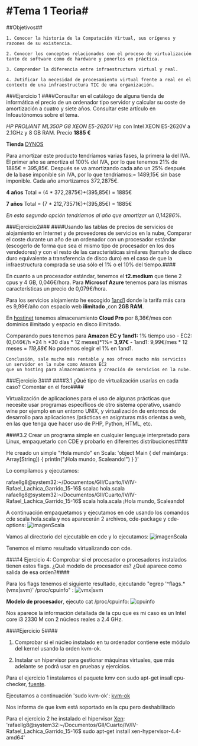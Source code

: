 #Tema 1 Teoria#
==
##Objetivos##

    1. Conocer la historia de la Computación Virtual, sus orígenes y razones de su existencia.

    2. Conocer los conceptos relacionados con el proceso de virtualización tanto de software como de hardware y ponerlos en práctica.

    3. Comprender la diferencia entre infraestructura virtual y real.

    4. Jutificar la necesidad de procesamiento virtual frente a real en el contexto de una infraestructura TIC de una organización.


###Ejercicio 1
####Consultar en el catálogo de alguna tienda de informática el precio de un ordenador tipo servidor y calcular su coste de amortización a cuatro y siete años. Consultar este artículo en Infoautónomos sobre el tema.

*HP PROLIANT ML350P G8 XEON E5-2620V*
Hp con Intel XEON E5-2620V a 2.1GHz y 8 GB RAM.
Precio <strong>1885 €</strong>

**Tienda** [DYNOS](http://www.dynos.es/servidor-hp-proliant-ml350p-g8-xeon-e5-2620v2-2.1ghz-8gb-sin-disco-duro-hdd-2.5-matrox-g200__736958-421.html)

Para amortizar este producto tendríamos varias fases, la primera la del IVA.
El primer año se amortiza el 100% del IVA, por lo que tenemos 21% de 1885€ = 395,85€.
Después se va amortizando cada año un 25% después de la base imponible sin IVA, por lo que tendríamos:= 1489,15€ sin base imponible.
Cada año amortizamos 372,2875€.

<strong>4 años</strong>
Total = (4 * 372,2875€)+(395,85€) = 1885€

<strong>7 años</strong>
Total = (7 * 212,73571€)+(395,85€) = 1885€

*En esta segundo opción tendríamos al año que amortizar un 0,14286%.*

###Ejercicio2###
####Usando las tablas de precios de servicios de alojamiento en Internet y de proveedores de servicios en la nube, Comparar el coste durante un año de un ordenador con un procesador estándar (escogerlo de forma que sea el mismo tipo de procesador en los dos vendedores) y con el resto de las características similares (tamaño de disco duro equivalente a transferencia de disco duro) en el caso de que la infraestructura comprada se usa sólo el 1% o el 10% del tiempo.####

En cuanto a un procesador estándar, tenemos el <strong>t2.medium</strong> que tiene 2 cpus y 4 GB, 0,046€/hora.
Para <strong>Microsof Azure</strong> tenemos para las mismas características un precio de 0,079€/hora.

Para los servicios alojamiento he escogido [1and1](http://www.1and1.es/alojamiento-web) donde la tarifa más cara es 9,99€/año con espacio web **ilimitado** ,con **2GB RAM**.

En [hostinet](https://www.hostinet.com/hosting-web/) tenemos almacenamiento **Cloud Pro** por 8,36€/mes con dominios ilimitado y espacio en disco ilimitado.

Comparando pues tenemos para **Amazon EC y 1and1:**
1% tiempo uso 
    - EC2: (0,046€/h *24 h *30 días * 12 meses)*1%= **3,97€**
    - 1and1: 9,99€/mes * 12 meses = *119,88€*
    No podemos elegir el 1% en 1and1.
    
    Conclusión, sale mucho más rentable y nos ofrece mucho más servicios un servidor en la nube como Amazon EC2
    que un hosting para almacenamiento y creación de servicios en la nube.


###Ejercicio 3###
####3.1 ¿Qué tipo de virtualización usarías en cada caso? Comentar en el foro####

Virtualización de aplicaciones para el uso de algunas prácticas que necesite usar programas específicos de otro sistema operativo, usando wine por ejemplo en un entorno UNIX, y virtualización de entornos de desarrollo para aplicaciones /prácticas en asignturas más orientas a web, en las que tenga que hacer uso de PHP, Python, HTML, etc.

####3.2 Crear un programa simple en cualquier lenguaje interpretado para Linux, empaquetarlo con CDE y probarlo en diferentes distribuciones####

He creado un simple "Hola mundo" en Scala: 
'object Main {
	def main(args: Array[String]) {
		println("¡Hola mundo, Scaleando!")
	}
 }'
 
 Lo compilamos y ejecutamos:
 
rafaellg8@system32:~/Documentos/GII/Cuarto/IV/IV-Rafael_Lachica_Garrido_15-16$ scalac hola.scala 
rafaellg8@system32:~/Documentos/GII/Cuarto/IV/IV-Rafael_Lachica_Garrido_15-16$ scala hola.scala 
¡Hola mundo, Scaleando!

A continuación empaquetamos y ejecutamos en cde usando los comandos cde scala hola.scala y nos aparecerán 2 archivos, cde-package y cde-options:
![imagenScala](http://i1383.photobucket.com/albums/ah302/Rafael_Lachica_Garrido/ej1Scala.jpg_zpsibuym3d9.png?t=1443563958 "scala-cde")

Vamos al directorio del ejecutable en cde y lo ejecutamos:
![imagenScala](http://i1383.photobucket.com/albums/ah302/Rafael_Lachica_Garrido/scala2_zpsyziswngl.png?t=1443563958)

Tenemos el mismo resultado virtualizando con cde.

####4 Ejercicio 4: Comprobar si el procesador o procesadores instalados tienen estos flags. ¿Qué modelo de procesador es? ¿Qué aparece como salida de esa orden?####

Para los flags tenemos el siguiente resultado, ejecutando "egrep '^flags.*(vmx|svm)' /proc/cpuinfo" :
 ![vmx|svm](http://i1383.photobucket.com/albums/ah302/Rafael_Lachica_Garrido/vmxImage_zpsszrzmvwj.png?t=1443563958 "Flags activados")

 **Modelo de procesador**, ejecuto cat /proc/cpuinfo:
![cpuinfo](http://i1383.photobucket.com/albums/ah302/Rafael_Lachica_Garrido/cpuInfo_zpswh00wnbs.png?t=1443563924 "cpuInfo")

Nos aparece la información detallada de la cpu que es mi caso es un Intel core i3 2330 M con 2 núcleos reales a 2.4 GHz.

####Ejercicio 5####
1. Comprobar si el núcleo instalado en tu ordenador
 contiene este módulo del kernel usando la orden kvm-ok.

2. Instalar un hipervisor para gestionar máquinas virtuales, que más adelante se podrá usar en pruebas y ejercicios.

Para el ejercicio 1 instalamos el paquete kmv con sudo apt-get insall cpu-checker, [fuente](http://nyacomputing.com/how-to-install-kvm-on-ubuntu-and-run-virtual-machines/).

Ejecutamos a continuación 'sudo kvm-ok':
[kvm-ok](http://i1383.photobucket.com/albums/ah302/Rafael_Lachica_Garrido/kmv-ok_zpsykwyuztd.png?t=1443563958 "km-ok")

Nos informa de que kvm está soportado en la cpu pero deshabilitado

Para el ejercicio 2 he instalado el hipervisor [Xen](https://help.ubuntu.com/community/Xen):
'rafaellg8@system32:~/Documentos/GII/Cuarto/IV/IV-Rafael_Lachica_Garrido_15-16$ sudo apt-get install xen-hypervisor-4.4-amd64'
